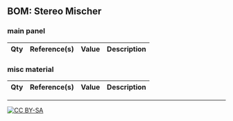 ## BOM: Stereo Mischer

### main panel

|Qty|Reference(s)      |Value  |Description                                                                        |
|---|------------------|-------|---------------------------------------------------------------------------------|

### misc material

| Qty | Reference(s)             | Value              | Description | 
|-----|--------------------------|--------------------|-------------|

---
[![CC BY-SA](https://licensebuttons.net/l/by-sa/3.0/88x31.png)](https://creativecommons.org/licenses/by-sa/4.0/)


